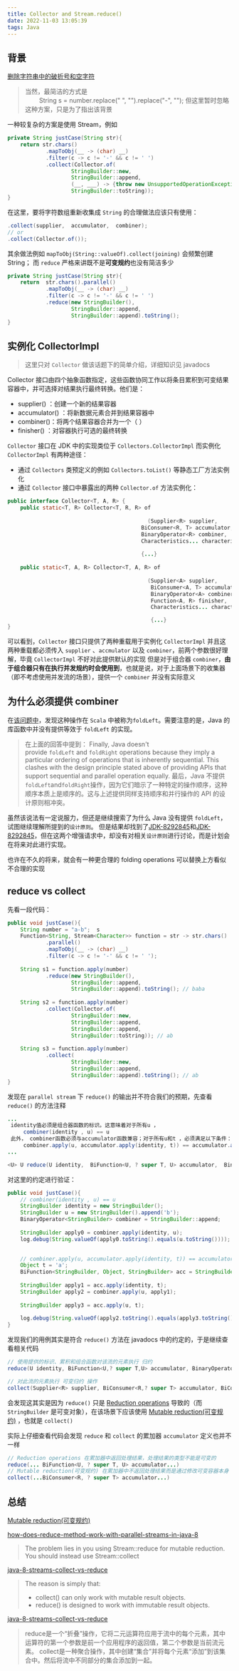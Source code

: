 ```yaml
---
title: Collector and Stream.reduce()
date: 2022-11-03 13:05:39
tags: Java
---
```


## 背景

[删除字符串中的破折号和空字符](https://leetcode.cn/problems/reformat-phone-number/)

> 当然，最简洁的方式是  
>         String s = number.replace(" ", "").replace("-", "");
> 但这里暂时忽略这种方案，只是为了指出该背景

一种较复杂的方案是使用 Stream，例如
```Java
private String justCase(String str){  
    return str.chars()  
            .mapToObj(__ -> (char) __)  
            .filter(c -> c != '-' && c != ' ')
            .collect(Collector.of(  
                    StringBuilder::new,  
                    StringBuilder::append,  
                    (__, ___) -> {throw new UnsupportedOperationException("un support parallel stream");},
                    StringBuilder::toString));  
}
```

在这里，要将字符数组重新收集成 `String` 的合理做法应该只有使用：
```Java
.collect(supplier,  accumulator,  combiner);
// or
.collect(Collector.of());  
```

其余做法例如 `mapToObj(String::valueOf).collect(joining)` 会频繁创建 String；
而 `reduce` 严格来讲既不是**可变规约**也没有简洁多少
```Java
private String justCase(String str){  
    return  str.chars().parallel()  
            .mapToObj(__ -> (char) __)  
            .filter(c -> c != '-' && c != ' ')  
            .reduce(new StringBuilder(),  
                    StringBuilder::append,  
                    StringBuilder::append).toString();  
}
```

## 实例化 CollectorImpl

> 这里只对 `Collector` 做该话题下的简单介绍，详细知识见 javadocs

Collector 接口由四个抽象函数指定，这些函数协同工作以将条目累积到可变结果容器中，并可选择对结果执行最终转换。他们是：
- supplier() ：创建一个新的结果容器
- accumulator() ：将新数据元素合并到结果容器中
- combiner()：将两个结果容器合并为一个（  ）
- finisher() ：对容器执行可选的最终转换


`Collector` 接口在 JDK 中的实现类位于 `Collectors.CollectorImpl`
而实例化  `CollectorImpl` 有两种途径：
- 通过 `Collectors` 类预定义的例如 `Collectors.toList()` 等静态工厂方法实例化
- 通过 `Collector` 接口中暴露出的两种 `Collector.of` 方法实例化：
```Java
public interface Collector<T, A, R> {
	public static<T, R> Collector<T, R, R> of
	
											(Supplier<R> supplier,  
                                          BiConsumer<R, T> accumulator,  
                                          BinaryOperator<R> combiner,  
                                          Characteristics... characteristics) 
                                          
                                          {...}
                                          
    public static<T, A, R> Collector<T, A, R> of
    
											(Supplier<A> supplier,  
                                             BiConsumer<A, T> accumulator,  
                                             BinaryOperator<A> combiner,  
                                             Function<A, R> finisher,  
                                             Characteristics... characteristics)

                                             {...}
}
```

可以看到，`Collector` 接口只提供了两种重载用于实例化 `CollectorImpl` 
并且这两种重载都必须传入 `supplier` 、`accmulator` 以及 `combiner`，前两个参数很好理解，毕竟 `CollectorImpl` 不好对此提供默认的实现
但是对于组合器  `combiner`，**由于组合器只有在执行并发规约时会使用到**，也就是说，对于上面场景下的收集器（即不考虑使用并发流的场景），提供一个 `combiner` 并没有实际意义

## 为什么必须提供 combiner

在[该问题中](https://stackoverflow.com/questions/24308146/why-is-a-combiner-needed-for-reduce-method-that-converts-type-in-java-8/24316429#24316429)，发现这种操作在 `Scala` 中被称为`foldLeft`。需要注意的是，Java 的库函数中并没有提供等效于 `foldLeft` 的实现。

> 在上面的回答中提到：
> Finally, Java doesn't provide `foldLeft` and `foldRight` operations because they imply a particular ordering of operations that is inherently sequential. This clashes with the design principle stated above of providing APIs that support sequential and parallel operation equally.
> 最后，Java 不提供`foldLeft`and`foldRight`操作，因为它们暗示了一种特定的操作顺序，这种顺序本质上是顺序的。这与上述提供同样支持顺序和并行操作的 API 的设计原则相冲突。


虽然该说法有一定说服力，但还是继续搜索了为什么 Java 没有提供 `foldLeft`，试图继续理解所提到的`设计原则`。
但是结果却找到了[JDK-8292845](https://bugs.openjdk.org/browse/JDK-8292845)和[JDK-8292845](https://bugs.openjdk.org/browse/JDK-8292845)，但在这两个增强请求中，却没有对相关`设计原则`进行讨论，而是计划会在将来对此进行实现。

也许在不久的将来，就会有一种更合理的 folding operations 可以替换上方看似不合理的实现

## reduce vs collect

先看一段代码：
```Java
public void justCase(){  
    String number = "a-b";  s
    Function<String, Stream<Character>> function = str -> str.chars()  
            .parallel()  
            .mapToObj(__ -> (char) __)  
            .filter(c -> c != '-' && c != ' ');  
  
    String s1 = function.apply(number)  
            .reduce(new StringBuilder(),  
                    StringBuilder::append,  
                    StringBuilder::append).toString(); // baba  
  
    String s2 = function.apply(number)  
            .collect(Collector.of(  
                    StringBuilder::new,  
                    StringBuilder::append,  
                    StringBuilder::append,  
                    StringBuilder::toString)); // ab
                    
    String s3 = function.apply(number)  
            .collect(  
                    StringBuilder::new,  
                    StringBuilder::append,  
                    StringBuilder::append).toString(); // ab
}
```

发现在 `parallel stream` 下 `reduce()` 的输出并不符合我们的预期，先查看 `reduce()` 的方法注释
```Java
...
 identity值必须是组合器函数的标识。这意味着对于所有u ，
     combiner(identity , u) == u
 此外， combiner函数必须与accumulator函数兼容；对于所有u和t ，必须满足以下条件：
     combiner.apply(u, accumulator.apply(identity, t)) == accumulator.apply(u, t)
...

<U> U reduce(U identity,  BiFunction<U, ? super T, U> accumulator,  BinaryOperator<U> combiner);
```
对这里的约定进行验证：
```Java
public void justCase(){
	// combiner(identity , u) == u  
	StringBuilder identity = new StringBuilder();  
	StringBuilder u = new StringBuilder().append('b');  
	BinaryOperator<StringBuilder> combiner = StringBuilder::append;  
	
	StringBuilder apply0 = combiner.apply(identity, u);  
	log.debug(String.valueOf(apply0.toString().equals(u.toString()))); // true  
	

	// combiner.apply(u, accumulator.apply(identity, t)) == accumulator.apply(u, t)  
	Object t = 'a';  
	BiFunction<StringBuilder, Object, StringBuilder> acc = StringBuilder::append;  
	  
	StringBuilder apply1 = acc.apply(identity, t);  
	StringBuilder apply2 = combiner.apply(u, apply1);  
	  
	StringBuilder apply3 = acc.apply(u, t);  
	
	log.debug(String.valueOf(apply2.toString().equals(apply3.toString()))); // true
}
```

发现我们的用例其实是符合 `reduce()` 方法在 javadocs 中的约定的，于是继续查看相关代码

```Java
// 使用提供的标识、累积和组合函数对该流的元素执行 归约 
reduce(U identity, BiFunction<U,? super T,U> accumulator, BinaryOperator<U> combiner)

// 对此流的元素执行 可变归约 操作
collect(Supplier<R> supplier, BiConsumer<R,? super T> accumulator, BiConsumer<R,R> combiner)
```

会发现这其实是因为 `reduce()` 只是 [Reduction operations](https://docs.oracle.com/en/java/javase/11/docs/api/java.base/java/util/stream/package-summary.html#ReductionOperations) 导致的（而 `StringBuilder` 是可变对象），在该场景下应该使用  [Mutable reduction(可变规约)](https://docs.oracle.com/en/java/javase/11/docs/api/java.base/java/util/stream/package-summary.html#MutableReduction) ，也就是 `collect()`


实际上仔细查看代码会发现 `reduce` 和 `collect` 的累加器 `accumulator` 定义也并不一样
```Java
// Reduction operations 在累加器中返回处理结果，处理结果的类型不能是可变的
reduce(... BiFunction<U, ? super T, U> accumulator...)
// Mutable reduction(可变规约) 在累加器中不返回处理结果而是通过修改可变容器本身
collect(...BiConsumer<R, ? super T> accumulator...) 
```

## 总结

[Mutable reduction(可变规约)](https://docs.oracle.com/en/java/javase/11/docs/api/java.base/java/util/stream/package-summary.html#MutableReduction)

[how-does-reduce-method-work-with-parallel-streams-in-java-8](https://stackoverflow.com/questions/56023452/how-does-reduce-method-work-with-parallel-streams-in-java-8)
> The problem lies in you using Stream::reduce for mutable reduction. 
> You should instead use Stream::collect

[java-8-streams-collect-vs-reduce](https://stackoverflow.com/questions/22577197/java-8-streams-collect-vs-reduce/38728166#38728166)
>The reason is simply that:
>- collect() can only work with mutable result objects.
>- reduce() is designed to work with immutable result objects.

[java-8-streams-collect-vs-reduce](https://stackoverflow.com/questions/22577197/java-8-streams-collect-vs-reduce/22577274#22577274)
> reduce是一个“折叠”操作，它将二元运算符应用于流中的每个元素，其中运算符的第一个参数是前一个应用程序的返回值，第二个参数是当前流元素。
> collect是一种聚合操作，其中创建“集合”并将每个元素“添加”到该集合中。然后将流中不同部分的集合添加到一起。